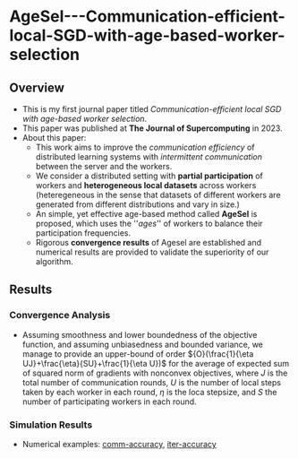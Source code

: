 # AgeSel---Communication-efficient-local-SGD-with-age-based-worker-selection
## Overview
- This is my first journal paper titled _Communication-efficient local SGD with age-based worker selection_.
- This paper was published at **The Journal of Supercomputing** in 2023.
- About this paper:
  * This work aims to improve the _communication efficiency_ of distributed learning systems with _intermittent communication_ between the server and the workers.
  * We consider a distributed setting with **partial participation** of workers and **heterogeneous local datasets** across workers (heteregeneous in the sense that datasets of different workers are generated from different distributions and vary in size.)
  * An simple, yet effective age-based method called **AgeSel** is proposed, which uses the ''_ages_'' of workers to balance their participation frequencies.
  * Rigorous **convergence results** of Agesel are established and numerical results are provided to validate the superiority of our algorithm.
## Results
### Convergence Analysis
- Assuming smoothness and lower boundedness of the objective function, and assuming unbiasedness and bounded variance, we manage to provide an upper-bound of order ${O}(\frac{1}{\eta UJ}+\frac{\eta}{SU}+\frac{1}{\eta U})$ for the average of expected sum of squared norm of gradients with nonconvex objectives, where $J$ is the total number of communication rounds, $U$ is the number of local steps taken by each worker in each round, $\eta$ is the loca stepsize, and $S$ the number of participating workers in each round.
### Simulation Results
- Numerical examples: [comm-accuracy](https://github.com/user-attachments/files/18188098/comm_accuracy_state_of_the_art_letter.pdf),
[iter-accuracy](https://github.com/user-attachments/files/18188097/iter_accuracy_state_of_the_art_letter.pdf)
